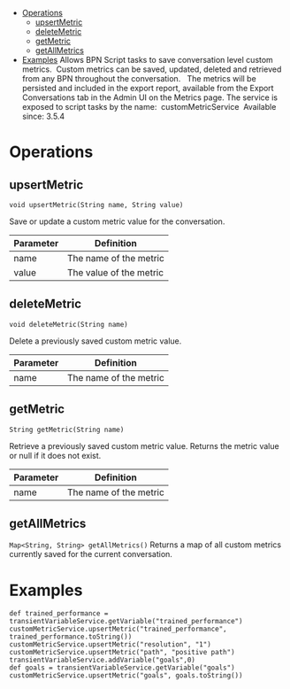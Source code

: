 -   [Operations](#CustomMetricService-Operations)
    -   [upsertMetric](#CustomMetricService-upsertMetric)
    -   [deleteMetric](#CustomMetricService-deleteMetric)
    -   [getMetric](#CustomMetricService-getMetric)
    -   [getAllMetrics](#CustomMetricService-getAllMetrics)
-   [Examples](#CustomMetricService-Examples)
Allows BPN Script tasks to save conversation level custom metrics.  Custom metrics can be saved, updated, deleted and retrieved from any BPN throughout the conversation.  
The metrics will be persisted and included in the export report, available from the Export Conversations tab in the Admin UI on the Metrics page.
The service is exposed to script tasks by the name:  customMetricService 
Available since: 3.5.4
# Operations
## upsertMetric
    void upsertMetric(String name, String value)
Save or update a custom metric value for the conversation.

| Parameter | Definition |
| ----|----|
| name | The name of the metric |
| value | The value of the metric |

## deleteMetric
    void deleteMetric(String name)
Delete a previously saved custom metric value.

| Parameter | Definition |
| ----|----|
| name | The name of the metric |

## getMetric
    String getMetric(String name)
Retrieve a previously saved custom metric value. Returns the metric value or null if it does not exist.

| Parameter | Definition |
| ----|----|
| name | The name of the metric |

## getAllMetrics
`Map<String, String> getAllMetrics()`
Returns a map of all custom metrics currently saved for the current conversation.
# Examples
    def trained_performance = transientVariableService.getVariable("trained_performance")
    customMetricService.upsertMetric("trained_performance", trained_performance.toString())
    customMetricService.upsertMetric("resolution", "1")
    customMetricService.upsertMetric("path", "positive path")
    transientVariableService.addVariable("goals",0)
    def goals = transientVariableService.getVariable("goals")
    customMetricService.upsertMetric("goals", goals.toString())
